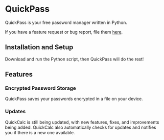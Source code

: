 # QuickPass
QuickPass is your free password manager written in Python.

If you have a feature request or bug report, file them [here](https://github.com/HeyBilly9/QuickPass/issues/new).
## Installation and Setup
Download and run the Python script, then QuickPass will do the rest!
## Features
### Encrypted Password Storage
QuickPass saves your passwords encrypted in a file on your device.
### Updates
QuickCalc is still being updated, with new features, fixes, and improvements being added. QuickCalc also automatically checks for updates and notifies you if there is a new one available.

